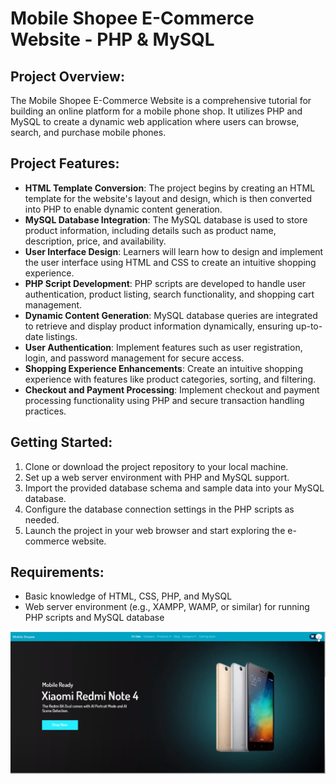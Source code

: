 # Mobile Shopee E-Commerce Website - PHP & MySQL

## Project Overview:
The Mobile Shopee E-Commerce Website is a comprehensive tutorial for building an online platform for a mobile phone shop. It utilizes PHP and MySQL to create a dynamic web application where users can browse, search, and purchase mobile phones.

## Project Features:
- **HTML Template Conversion**: The project begins by creating an HTML template for the website's layout and design, which is then converted into PHP to enable dynamic content generation.
- **MySQL Database Integration**: The MySQL database is used to store product information, including details such as product name, description, price, and availability.
- **User Interface Design**: Learners will learn how to design and implement the user interface using HTML and CSS to create an intuitive shopping experience.
- **PHP Script Development**: PHP scripts are developed to handle user authentication, product listing, search functionality, and shopping cart management.
- **Dynamic Content Generation**: MySQL database queries are integrated to retrieve and display product information dynamically, ensuring up-to-date listings.
- **User Authentication**: Implement features such as user registration, login, and password management for secure access.
- **Shopping Experience Enhancements**: Create an intuitive shopping experience with features like product categories, sorting, and filtering.
- **Checkout and Payment Processing**: Implement checkout and payment processing functionality using PHP and secure transaction handling practices.

## Getting Started:
1. Clone or download the project repository to your local machine.
2. Set up a web server environment with PHP and MySQL support.
3. Import the provided database schema and sample data into your MySQL database.
4. Configure the database connection settings in the PHP scripts as needed.
5. Launch the project in your web browser and start exploring the e-commerce website.

## Requirements:
- Basic knowledge of HTML, CSS, PHP, and MySQL
- Web server environment (e.g., XAMPP, WAMP, or similar) for running PHP scripts and MySQL database

![Example Image](./screenshots/img1.png)

